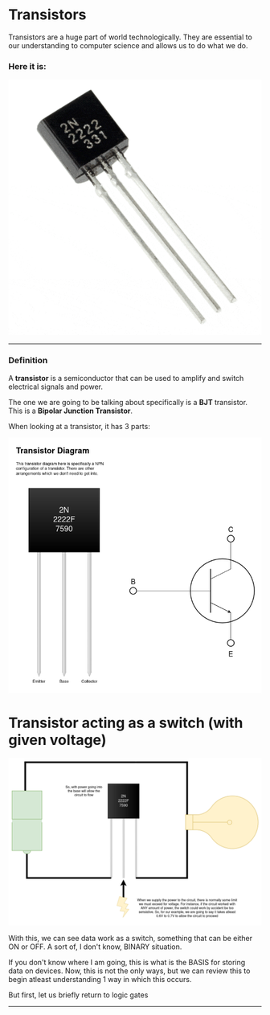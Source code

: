 # Transistors

Transistors are a huge part of world technologically. They are essential to our
understanding to computer science and allows us to do what we do.

### Here it is:

![actual_transistor.png](assets/actual_transistor.png)

------

### Definition

A **transistor** is a semiconductor that can be used to amplify and switch
electrical signals and power.

The one we are going to be talking about specifically is a **BJT** transistor. This is
a **Bipolar Junction Transistor**.

When looking at a transistor, it has 3 parts:

![transistor_diagram.png](assets/transistor_diagram.png)

# Transistor acting as a switch (with given voltage)

![transistor_in_a_circuit.png](assets/transistor_in_a_circuit.png)


With this, we can see data work as a switch, something that can be either ON or OFF.
A sort of, I don't know, BINARY situation.

If you don't know where I am going, this is what is the BASIS for storing data 
on devices. Now, this is not the only ways, but we can review this to begin atleast understanding
1 way in which this occurs.



But first, let us briefly return to logic gates

------




